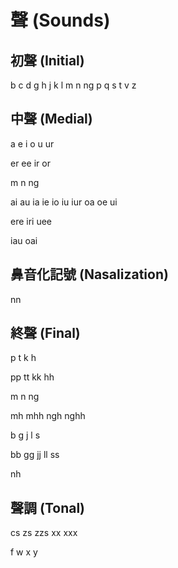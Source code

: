 # 聲 (Sounds)

## 初聲 (Initial)

b c d g h j k l m n ng p q s t v z

## 中聲 (Medial)

a e i o u ur

er ee ir or

m n ng

ai au ia ie io iu iur oa oe ui

ere iri uee

iau oai

## 鼻音化記號 (Nasalization)

nn

## 終聲 (Final)

p t k h

pp tt kk hh

m n ng

mh mhh ngh nghh

b g j l s

bb gg jj ll ss

nh

## 聲調 (Tonal)

cs zs zzs xx xxx

f w x y
